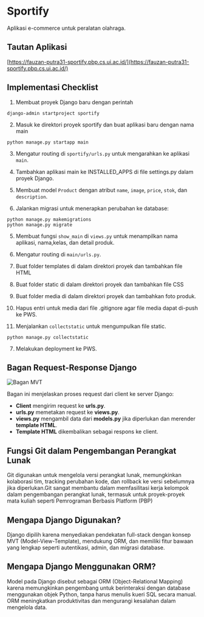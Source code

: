 # Sportify

Aplikasi e-commerce untuk peralatan olahraga.

## Tautan Aplikasi
[https://fauzan-putra31-sportify.pbp.cs.ui.ac.id/](https://fauzan-putra31-sportify.pbp.cs.ui.ac.id/)

## Implementasi Checklist

1. Membuat proyek Django baru dengan perintah 
```
django-admin startproject sportify
```
2. Masuk ke direktori proyek sportify dan buat aplikasi baru dengan nama main
```
python manage.py startapp main
```
3. Mengatur routing di `sportify/urls.py` untuk mengarahkan ke aplikasi `main`.
4. Tambahkan aplikasi main ke INSTALLED_APPS di file settings.py dalam proyek Django.

4. Membuat model `Product` dengan atribut `name`, `image`, `price`, `stok`, dan `description`.
5. Jalankan migrasi untuk menerapkan perubahan ke database:
```
python manage.py makemigrations
python manage.py migrate
```
5. Membuat fungsi `show_main` di `views.py` untuk menampilkan nama aplikasi, nama,kelas, dan detail produk.
6. Mengatur routing di `main/urls.py`.
6. Buat folder templates di dalam direktori proyek dan tambahkan file HTML
6. Buat folder static di dalam direktori proyek dan tambahkan file CSS
6. Buat folder media di dalam direktori proyek dan tambahkan foto produk.
6. Hapus entri untuk media dari file .gitignore agar file media dapat di-push ke PWS.

8. Menjalankan `collectstatic` untuk mengumpulkan file static.
```
python manage.py collectstatic
```
7. Melakukan deployment ke PWS.

## Bagan Request-Response Django

![Bagan MVT](https://i.ibb.co.com/D7SscYc/URLS-urls-py-1.png)

Bagan ini menjelaskan proses request dari client ke server Django:
- **Client** mengirim request ke **urls.py**.
- **urls.py** memetakan request ke **views.py**.
- **views.py** mengambil data dari **models.py** jika diperlukan dan merender **template HTML**.
- **Template HTML** dikembalikan sebagai respons ke client.

## Fungsi Git dalam Pengembangan Perangkat Lunak
Git digunakan untuk mengelola versi perangkat lunak, memungkinkan kolaborasi tim, tracking perubahan kode, dan rollback ke versi sebelumnya jika diperlukan.Git sangat membantu dalam memfasilitasi kerja kelompok dalam pengembangan perangkat lunak, termasuk untuk proyek-proyek mata kuliah seperti Pemrograman Berbasis Platform (PBP)

## Mengapa Django Digunakan?
Django dipilih karena menyediakan pendekatan full-stack dengan konsep MVT (Model-View-Template), mendukung ORM, dan memiliki fitur bawaan yang lengkap seperti autentikasi, admin, dan migrasi database.

## Mengapa Django Menggunakan ORM?
Model pada Django disebut sebagai ORM (Object-Relational Mapping) karena memungkinkan pengembang untuk berinteraksi dengan database menggunakan objek Python, tanpa harus menulis kueri SQL secara manual. ORM meningkatkan produktivitas dan mengurangi kesalahan dalam mengelola data.
